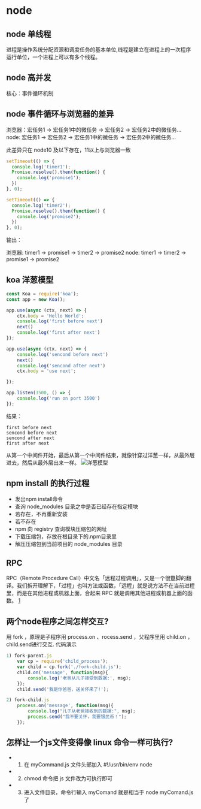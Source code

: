 # node

## node 单线程
进程是操作系统分配资源和调度任务的基本单位,线程是建立在进程上的一次程序运行单位，一个进程上可以有多个线程。

## node 高并发
核心：事件循环机制

## node 事件循环与浏览器的差异
浏览器：宏任务1 -> 宏任务1中的微任务 -> 宏任务2 -> 宏任务2中的微任务...
node: 宏任务1 -> 宏任务2 -> 宏任务1中的微任务 -> 宏任务2中的微任务...

此差异只在 node10 及以下存在，11以上与浏览器一致
```js
setTimeout(() => {
  console.log('timer1');
  Promise.resolve().then(function() {
    console.log('promise1');
  })
}, 0);

setTimeout(() => {
  console.log('timer2');
  Promise.resolve().then(function() {
    console.log('promise2');
  })
}, 0);
```
输出：

浏览器: timer1 -> promise1 -> timer2 -> promise2
node: timer1 -> timer2 -> promise1 -> promise2

## koa 洋葱模型
```js
const Koa = require('koa');
const app = new Koa();

app.use(async (ctx, next) => {
    ctx.body = 'Hello World';
    console.log('first before next')
    next()
    console.log('first after next')
});

app.use(async (ctx, next) => {
    console.log('sencond before next')
    next()
    console.log('sencond after next')
    ctx.body = 'use next';

});

app.listen(3500, () => {
    console.log('run on port 3500')
});
```
结果：
```
first before next
sencond before next
sencond after next
first after next
```
从第一个中间件开始，最后从第一个中间件结束，就像针穿过洋葱一样，从最外层进去，然后从最外层出来一样。
![洋葱模型](https://user-gold-cdn.xitu.io/2020/2/24/1707764a38486648?imageView2/0/w/1280/h/960/format/webp/ignore-error/1)

## npm install 的执行过程
- 发出npm install命令
- 查询 node_modules 目录之中是否已经存在指定模块
- 若存在，不再重新安装
- 若不存在
- npm 向 registry 查询模块压缩包的网址
- 下载压缩包，存放在根目录下的.npm目录里
- 解压压缩包到当前项目的 node_modules 目录

## RPC 
RPC（Remote Procedure Call）中文名「远程过程调用」，又是一个很蹩脚的翻译。我们拆开理解下，「过程」也叫方法或函数，「远程」就是说方法不在当前进程里，而是在其他进程或机器上面，合起来 RPC 就是调用其他进程或机器上面的函数。
[1](https://www.yuque.com/egg/nodejs/dklip5#ntiwvi)

## 两个node程序之间怎样交互?
用 fork ，原理是子程序用 process.on 、rocess.send ，父程序里用 child.on ，child.send进行交互.
代码演示
```js
1) fork-parent.js
	var cp = require('child_process');
	var child = cp.fork('./fork-child.js');
	child.on('message', function(msg){
		console.log('老爸从儿子接受到数据:', msg);
	});
	child.send('我是你爸爸，送关怀来了!');

2) fork-child.js
	process.on('message', function(msg){
		console.log("儿子从老爸接收到的数据:", msg);
		process.send("我不要关怀，我要银民币！");
    });
```

## 怎样让一个js文件变得像 linux 命令一样可执行?
- 1) 在 myCommand.js 文件头部加入 #!/usr/bin/env node 
- 2) chmod 命令把 js 文件改为可执行即可
- 3) 进入文件目录，命令行输入 myComand 就是相当于 node myComand.js 了



